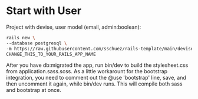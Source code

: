 # Start with User

Project with devise, user model (email, admin:boolean):

```bash
rails new \
--database postgresql \
-m https://raw.githubusercontent.com/sschuez/rails-template/main/devise.rb \
CHANGE_THIS_TO_YOUR_RAILS_APP_NAME
```

After you have db:migrated the app, run bin/dev to build the stylesheet.css from application.sass.scss. As a little workarount for the bootstrap integration, you need to comment out the @use 'bootstrap' line, save, and then uncomment it again, while bin/dev runs. This will compile both sass and bootstrap at once.